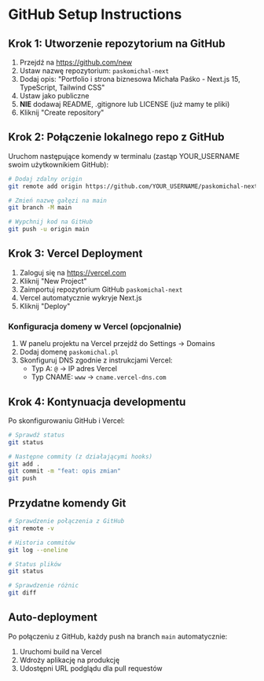 # GitHub Setup Instructions

## Krok 1: Utworzenie repozytorium na GitHub

1. Przejdź na https://github.com/new
2. Ustaw nazwę repozytorium: `paskomichal-next`
3. Dodaj opis: "Portfolio i strona biznesowa Michała Paśko - Next.js 15, TypeScript, Tailwind CSS"
4. Ustaw jako publiczne
5. **NIE** dodawaj README, .gitignore lub LICENSE (już mamy te pliki)
6. Kliknij "Create repository"

## Krok 2: Połączenie lokalnego repo z GitHub

Uruchom następujące komendy w terminalu (zastąp YOUR_USERNAME swoim użytkownikiem GitHub):

```bash
# Dodaj zdalny origin
git remote add origin https://github.com/YOUR_USERNAME/paskomichal-next.git

# Zmień nazwę gałęzi na main
git branch -M main

# Wypchnij kod na GitHub
git push -u origin main
```

## Krok 3: Vercel Deployment

1. Zaloguj się na https://vercel.com
2. Kliknij "New Project"
3. Zaimportuj repozytorium GitHub `paskomichal-next`
4. Vercel automatycznie wykryje Next.js
5. Kliknij "Deploy"

### Konfiguracja domeny w Vercel (opcjonalnie)

1. W panelu projektu na Vercel przejdź do Settings → Domains
2. Dodaj domenę `paskomichal.pl`
3. Skonfiguruj DNS zgodnie z instrukcjami Vercel:
   - Typ A: `@` → IP adres Vercel
   - Typ CNAME: `www` → `cname.vercel-dns.com`

## Krok 4: Kontynuacja developmentu

Po skonfigurowaniu GitHub i Vercel:

```bash
# Sprawdź status
git status

# Następne commity (z działającymi hooks)
git add .
git commit -m "feat: opis zmian"
git push
```

## Przydatne komendy Git

```bash
# Sprawdzenie połączenia z GitHub
git remote -v

# Historia commitów
git log --oneline

# Status plików
git status

# Sprawdzenie różnic
git diff
```

## Auto-deployment

Po połączeniu z GitHub, każdy push na branch `main` automatycznie:

1. Uruchomi build na Vercel
2. Wdroży aplikację na produkcję
3. Udostępni URL podglądu dla pull requestów
